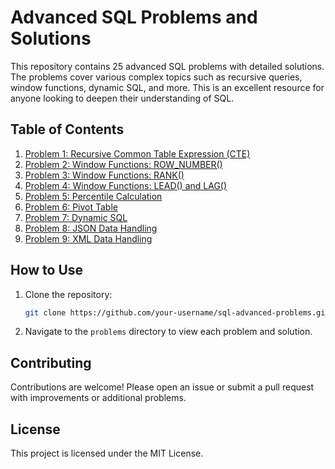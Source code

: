 # Advanced SQL Problems and Solutions

This repository contains 25 advanced SQL problems with detailed solutions. The problems cover various complex topics such as recursive queries, window functions, dynamic SQL, and more. This is an excellent resource for anyone looking to deepen their understanding of SQL.

## Table of Contents

1. [Problem 1: Recursive Common Table Expression (CTE)](Challenges/Challenge_01.md)
2. [Problem 2: Window Functions: ROW_NUMBER()](Challenges/Challenge_02.md)
3. [Problem 3: Window Functions: RANK()](Challenges/Challenge_03.md)
4. [Problem 4: Window Functions: LEAD() and LAG()](Challenges/Challenge_04.md)
5. [Problem 5: Percentile Calculation](Challenges/Challenge_05.md)
6. [Problem 6: Pivot Table](Challenges/Challenge_06.md)
7. [Problem 7: Dynamic SQL](Challenges/Challenge_07.md)
8. [Problem 8: JSON Data Handling](Challenges/Challenge_08.md)
9. [Problem 9: XML Data Handling](Challenges/Challenge_09.md)

## How to Use

1. Clone the repository:
    ```sh
    git clone https://github.com/your-username/sql-advanced-problems.git
    ```

2. Navigate to the `problems` directory to view each problem and solution.

## Contributing

Contributions are welcome! Please open an issue or submit a pull request with improvements or additional problems.

## License

This project is licensed under the MIT License.
